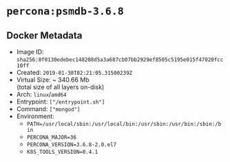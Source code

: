 # `percona:psmdb-3.6.8`

## Docker Metadata

- Image ID: `sha256:8f0130edebec148208d5a3a687cb07bb2929ef8505c5195e015f47020fcc10ff`
- Created: `2019-01-30T02:21:05.31500239Z`
- Virtual Size: ~ 340.66 Mb  
  (total size of all layers on-disk)
- Arch: `linux`/`amd64`
- Entrypoint: `["/entrypoint.sh"]`
- Command: `["mongod"]`
- Environment:
  - `PATH=/usr/local/sbin:/usr/local/bin:/usr/sbin:/usr/bin:/sbin:/bin`
  - `PERCONA_MAJOR=36`
  - `PERCONA_VERSION=3.6.8-2.0.el7`
  - `K8S_TOOLS_VERSION=0.4.1`
